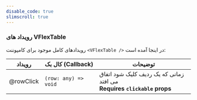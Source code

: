 ```yaml
---
disable_code: true
slimscroll: true
---
```


### رویداد های VFlexTable

رویدادهای کامل موجود برای کامپوننت `<VFlexTable />` در اینجا آمده است:

| رویداد    | کال بک (Callback)                                     | توضیحات                                                                     |
| --------- | ----------------------------------------------------- | --------------------------------------------------------------------------- |
| @rowClick | <span class="is-function">`(row: any) => void`</span> | زمانی که یک ردیف کلیک شود اتفاق می افتد<br />**Requires `clickable` props** |
